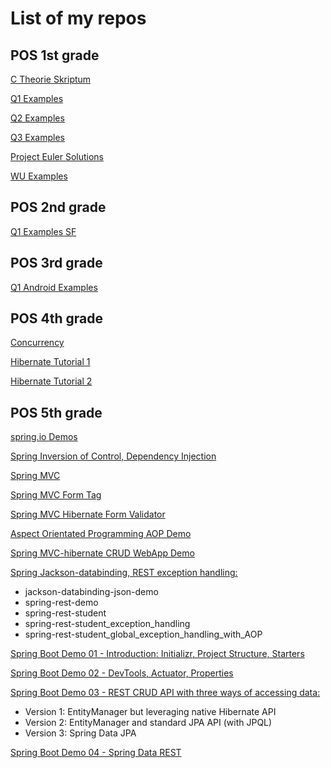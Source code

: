 # List of my repos  

## POS 1st grade 

[C Theorie Skriptum](https://github.com/jfarmer20/1POS_C_Theorie)  

[Q1 Examples](https://github.com/jfarmer20/1POS_Q1) 

[Q2 Examples](https://github.com/jfarmer20/1POS_Q2)

[Q3 Examples](https://github.com/jfarmer20/1POS_Q3)  

[Project Euler Solutions](https://github.com/jfarmer20/project_euler)  

[WU Examples](https://github.com/jfarmer20/1POS_WU)  

## POS 2nd grade

[Q1 Examples SF](https://github.com/jfarmer20/2POS_Q1)  

## POS 3rd grade

[Q1 Android Examples](https://github.com/jfarmer20/apps_q1)  

## POS 4th grade

[Concurrency](https://github.com/jfarmer20/4POS_Concurrency)  

[Hibernate Tutorial 1](https://github.com/jfarmer20/hibernate-tutorial)  

[Hibernate Tutorial 2](https://github.com/jfarmer20/hibernate-tutorial2)

## POS 5th grade  

[spring.io Demos](https://github.com/jfarmer20/5PosSpring)  

[Spring Inversion of Control, Dependency Injection](https://github.com/jfarmer20/5POSSpring5)  

[Spring MVC](https://github.com/jfarmer20/pos5-spring-mvc)  

[Spring MVC Form Tag](https://github.com/jfarmer20/spring-mvc-form-tag)  

[Spring MVC Hibernate Form Validator](https://github.com/jfarmer20/spring-mvc-form-hibernate-validator)

[Aspect Orientated Programming AOP Demo](https://github.com/jfarmer20/spring-demo-aop)

[Spring MVC-hibernate CRUD WebApp Demo](https://github.com/jfarmer20/spring-mvc-hb-crud-crm)

[Spring Jackson-databinding, REST exception handling:](https://github.com/jfarmer20/demo_spring_rest)

- jackson-databinding-json-demo
- spring-rest-demo
- spring-rest-student
- spring-rest-student_exception_handling
- spring-rest-student_global_exception_handling_with_AOP

[Spring Boot Demo 01 - Introduction: Initializr, Project Structure, Starters](https://github.com/jfarmer20/springbootdemo)

[Spring Boot Demo 02 - DevTools, Actuator, Properties](https://github.com/jfarmer20/springbootdemo02)  

[Spring Boot Demo 03 - REST CRUD API with three ways of accessing data:](https://github.com/jfarmer20/springbootdemo03)  
- Version 1: EntityManager but leveraging native Hibernate API
- Version 2: EntityManager and standard JPA API (with JPQL)
- Version 3: Spring Data JPA 

[Spring Boot Demo 04 - Spring Data REST](https://github.com/jfarmer20/datarestdemo)  


